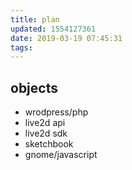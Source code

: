 ```yaml
---
title: plan
updated: 1554127361
date: 2019-03-19 07:45:31
tags:
---
```


## objects

- wrodpress/php
- live2d api
- live2d sdk
- sketchbook
- gnome/javascript

<!-- ## time table
     
     | time | mission |
     | :--: | :--: |
     | 8:00-8:30 | get up and eat breakfast |
     | 8:30-9:00 |  |
     | | |
     | | |
-->
